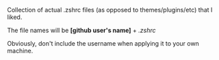 Collection of actual .zshrc files (as opposed to themes/plugins/etc) that I liked.

The file names will be **[github user's name]** + *.zshrc*

Obviously, don't include the username when applying it to your own machine.
